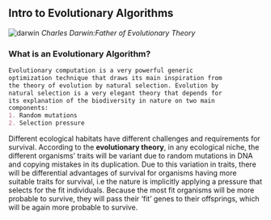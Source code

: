 ## Intro to Evolutionary Algorithms

![darwin](https://upload.wikimedia.org/wikipedia/commons/thumb/2/2e/Charles_Darwin_seated_crop.jpg/220px-Charles_Darwin_seated_crop.jpg)
*Charles Darwin:Father of Evolutionary Theory*

### What is an Evolutionary Algorithm?
```markdown
Evolutionary computation is a very powerful generic 
optimization technique that draws its main inspiration from 
the theory of evolution by natural selection. Evolution by 
natural selection is a very elegant theory that depends for 
its explanation of the biodiversity in nature on two main 
components:
1. Random mutations
2. Selection pressure
```
Different ecological habitats have different challenges and requirements for survival. According to the **evolutionary theory**, in any ecological niche, the different organisms’ traits will be variant due to random mutations in DNA and copying mistakes in its duplication. Due to this variation in traits, there will be differential advantages of survival for organisms having more suitable traits for survival, i.e the nature is implicitly applying a pressure that selects for the fit individuals. Because the most fit organisms will be more probable to survive, they will pass their ‘fit’ genes to their offsprings, which will be again more probable to survive.


